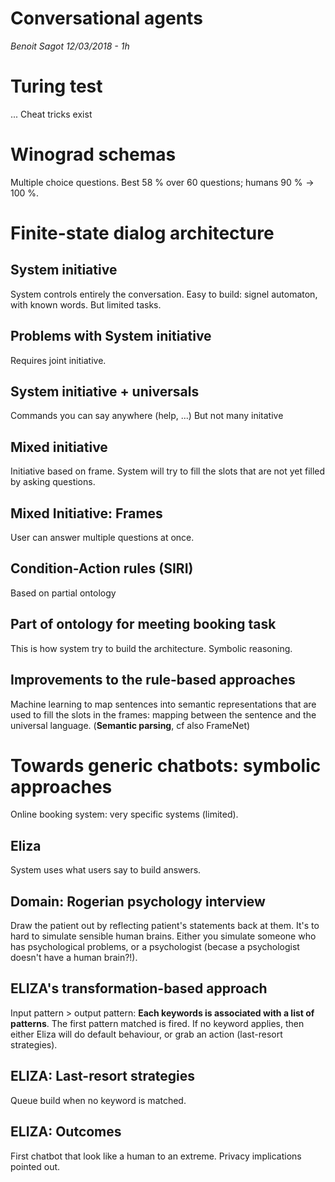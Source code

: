# Conversational agents
_Benoit Sagot_
_12/03/2018 - 1h_

# Turing test
...
Cheat tricks exist

# Winograd schemas
Multiple choice questions.
Best $58~\%$ over 60 questions; humans $90~\% \to 100~\%$.

# Finite-state dialog architecture

## System initiative
System controls entirely the conversation.
Easy to build: signel automaton, with known words.
But limited tasks.

## Problems with System initiative
Requires joint initiative.

## System initiative + universals
Commands you can say anywhere (help, ...)
But not many initative

## Mixed initiative
Initiative based on frame.
System will try to fill the slots that are not yet filled by asking questions.

## Mixed Initiative: Frames
User can answer multiple questions at once.

## Condition-Action rules (SIRI)
Based on partial ontology

## Part of ontology for meeting booking task
This is how system try to build the architecture. Symbolic reasoning.

## Improvements to the rule-based approaches
Machine learning to map sentences into semantic representations that are used to fill the slots in the frames: mapping between the sentence and the universal language. (**Semantic parsing**, cf also FrameNet)

# Towards generic chatbots: symbolic approaches
Online booking system: very specific systems (limited).

## Eliza
System uses what users say to build answers.

## Domain: Rogerian psychology interview
Draw the patient out by reflecting patient's statements back at them.
It's to hard to simulate sensible human brains. Either you simulate someone who has psychological problems, or a psychologist (becase a psychologist doesn't have a human brain?!).

## ELIZA's transformation-based approach
Input pattern > output pattern:
**Each keywords is associated with a list of patterns**. The first pattern matched is fired. If no keyword applies, then either Eliza will do default behaviour, or grab an action (last-resort strategies).

## ELIZA: Last-resort strategies
Queue build when no keyword is matched.

## ELIZA: Outcomes
First chatbot that look like a human to an extreme.
Privacy implications pointed out.

